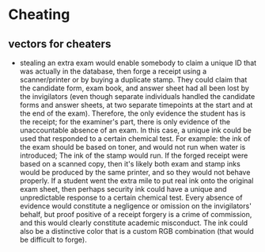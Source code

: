 # Cheating

## vectors for cheaters

- stealing an extra exam would enable somebody to claim a unique ID that was actually in the database, then forge a receipt using a scanner/printer or by buying a duplicate stamp.  They could claim that the candidate form, exam book, and answer sheet had all been lost by the invigilators (even though separate individuals handled the candidate forms and answer sheets, at two separate timepoints at the start and at the end of the exam).  Therefore, the only evidence the student has is the receipt; for the examiner's part, there is only evidence of the unaccountable absence of an exam.  In this case, a unique ink could be used that responded to a certain chemical test.  For example: the ink of the exam should be based on toner, and would not run when water is introduced; The ink of the stamp would run.  If the forged receipt were based on a scanned copy, then it's likely both exam and stamp inks would be produced by the same printer, and so they would not behave properly.  If a student went the extra mile to put real ink onto the original exam sheet, then perhaps security ink could have a unique and unpredictable response to a certain chemical test.  Every absence of evidence would constitute a negligence or omission on the invigilators' behalf, but proof positive of a receipt forgery is a crime of commission, and this would clearly constitute academic misconduct.  The ink could also be a distinctive color that is a custom RGB combination (that would be difficult to forge).
